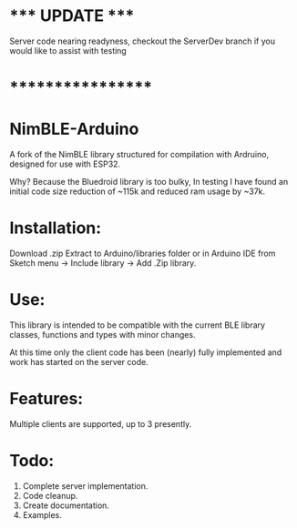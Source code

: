 # *** UPDATE ***

Server code nearing readyness, checkout the ServerDev branch if you would like to assist with testing

# ****************


# NimBLE-Arduino
A fork of the NimBLE library structured for compilation with Ardruino, designed for use with ESP32.

Why? Because the Bluedroid library is too bulky, In testing I have found an initial code size reduction of ~115k and reduced ram usage by ~37k.


# Installation:

Download .zip 
Extract to Arduino/libraries folder or in Arduino IDE from Sketch menu -> Include library -> Add .Zip library.


# Use: 

This library is intended to be compatible with the current BLE library classes, functions and types with minor changes. 

At this time only the client code has been (nearly) fully implemented and work has started on the server code.


# Features:

Multiple clients are supported, up to 3 presently.


# Todo:

1. Complete server implementation.
2. Code cleanup.
3. Create documentation.
4. Examples.

